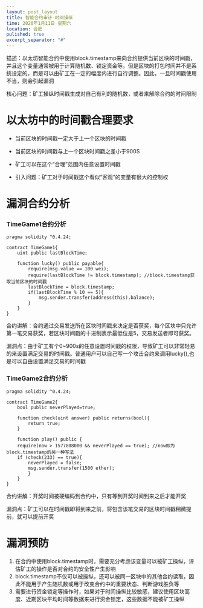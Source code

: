 ```yaml
---
layout: post_layout
title: 智能合约审计-时间操纵
time: 2020年1月11日 星期六
location: 合肥
pulished: true
excerpt_separator: "#"
---
```


描述：以太坊智能合约中使用block.timestamp来向合约提供当前区块的时间戳，并且这个变量通常被用于计算随机数、锁定资金等。但是区块的打包时间并不是系统设定的，而是可以由矿工在一定的幅度内进行自行调整。因此，一旦时间戳使用不当，则会引起漏洞

核心问题：矿工操纵时间戳生成对自己有利的随机数，或者来解除合约的时间限制

# 以太坊中的时间戳合理要求

- 当前区块的时间戳一定大于上一个区块的时间戳

- 当前区块的时间戳与上一个区块时间戳之差小于900S

- 矿工可以在这个“合理”范围内任意设置时间戳

- 引入问题：矿工对于时间戳这个看似“客观”的变量有很大的控制权

# 漏洞合约分析

### TimeGame1合约分析

```sol
pragma solidity ^0.4.24;

contract TimeGame1{
    uint public lastBlockTime;
    
    function lucky() public payable{
        require(msg.value == 100 wei);
        require(lastBlockTime != block.timestamp); //block.timestamp获取当前区块的时间戳
        lastBlockTime = block.timestamp;
        if(lastBlockTime % 10 == 5){
            msg.sender.transfer(address(this).balance);
        }
    }
}
```

合约讲解：合约通过交易发送所在区块时间戳来决定是否获奖，每个区块中只允许第一笔交易获奖，若区块时间戳的十进制表示最低位是5，交易发送者即可获奖。

漏洞点：由于矿工有个0~900s的任意设置时间戳的权限，导致矿工可以非常轻易的来设置满足交易的时间戳。普通用户可以自己写一个攻击合约来调用lucky(),也是可以自由设置满足交易的时间戳

### TimeGame2合约分析

```sol
pragma solidity ^0.4.24;

contract TimeGame2{
    bool public neverPlayed=true;
    
    function check(uint answer) public returns(bool){
        return true;
    }
    
    function play() public {
	require(now > 1577808000 && neverPlayed == true); //now即为block.timestamp的另一种写法
	if (check(233) == true){
    	neverPlayed = false;
    	msg.sender.transfer(1500 ether);   
    	}
    }
}
```

合约讲解：开奖时间被硬编码到合约中，只有等到开奖时间到来之后才能开奖

漏洞点：矿工可以在时间戳即将到来之前，将包含该笔交易的区块时间戳稍微提前，就可以提前开奖

# 漏洞预防

1. 在合约中使用block.timestamp时，需要充分考虑该变量可以被矿工操纵，评估矿工的操作是否对合约的安全性产生影响
2. block.timestamp不仅可以被操纵，还可以被同一区块中的其他合约读取，因此不能用于产生随机数或用于改变合约中的重要状态、判断游戏胜负等
3. 需要进行资金锁定等操作时，如果对于时间操纵比较敏感，建议使用区块高度、近期区块平均时间等数据来进行资金锁定，这些数据不能被矿工操纵
